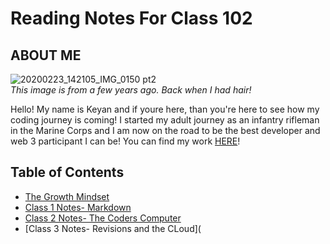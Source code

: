 # Reading Notes For Class 102

 ## ABOUT ME
 ![20200223_142105_IMG_0150 pt2](https://user-images.githubusercontent.com/108432978/191093711-737729fe-ab9c-4e25-8ccf-b2de102d12e6.png)  
*This image is from a few years ago. Back when I had hair!*

Hello! My name is Keyan and if youre here, than you're here to see how my coding journey is coming! I started my adult journey as an infantry rifleman in the Marine Corps and I am now on the road to be the best developer and web 3 participant I can be! You can find my work [HERE](https://github.com/Burmpf)!

## Table of Contents
* [The Growth Mindset](102/growth-mindset.md)
* [Class 1 Notes- Markdown](102/mardown-notes.md)
* [Class 2 Notes- The Coders Computer](102/day1class2.md)
* [Class 3 Notes- Revisions and the CLoud](
